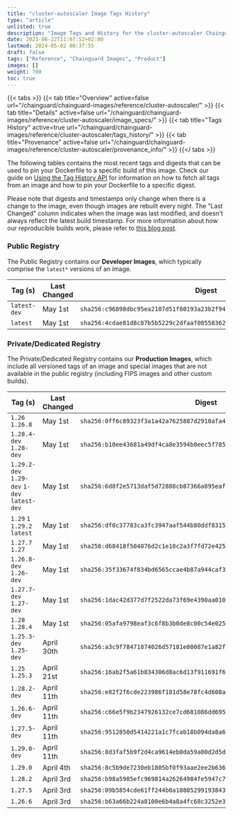 ```yaml
---
title: "cluster-autoscaler Image Tags History"
type: "article"
unlisted: true
description: "Image Tags and History for the cluster-autoscaler Chainguard Image"
date: 2023-06-22T11:07:52+02:00
lastmod: 2024-05-02 00:37:55
draft: false
tags: ["Reference", "Chainguard Images", "Product"]
images: []
weight: 700
toc: true
---
```


{{< tabs >}}
{{< tab title="Overview" active=false url="/chainguard/chainguard-images/reference/cluster-autoscaler/" >}}
{{< tab title="Details" active=false url="/chainguard/chainguard-images/reference/cluster-autoscaler/image_specs/" >}}
{{< tab title="Tags History" active=true url="/chainguard/chainguard-images/reference/cluster-autoscaler/tags_history/" >}}
{{< tab title="Provenance" active=false url="/chainguard/chainguard-images/reference/cluster-autoscaler/provenance_info/" >}}
{{</ tabs >}}

The following tables contains the most recent tags and digests that can be used to pin your Dockerfile to a specific build of this image. Check our guide on [Using the Tag History API](/chainguard/chainguard-images/using-the-tag-history-api/) for information on how to fetch all tags from an image and how to pin your Dockerfile to a specific digest.

Please note that digests and timestamps only change when there is a change to the image, even though images are rebuilt every night. The "Last Changed" column indicates when the image was last modified, and doesn't always reflect the latest build timestamp. For more information about how our reproducible builds work, please refer to [this blog post](https://www.chainguard.dev/unchained/reproducing-chainguards-reproducible-image-builds).

### Public Registry
The Public Registry contains our **Developer Images**, which typically comprise the `latest*` versions of an image.

| Tag (s)       | Last Changed | Digest                                                                    |
|---------------|--------------|---------------------------------------------------------------------------|
|  `latest-dev` | May 1st      | `sha256:c96898dbc95ea2107d51f80193a23b2f941cc98b2130e811da3f9a9d596b98d0` |
|  `latest`     | May 1st      | `sha256:4cdae81d8c87b5b5229c2dfaaf08558362b40e538bb9a91cd3daf0cc22b7f183` |


### Private/Dedicated Registry
The Private/Dedicated Registry contains our **Production Images**, which include all versioned tags of an image and special images that are not available in the public registry (including FIPS images and other custom builds).

| Tag (s)                                       | Last Changed | Digest                                                                    |
|-----------------------------------------------|--------------|---------------------------------------------------------------------------|
|  `1.26` `1.26.8`                              | May 1st      | `sha256:0ff6c89323f3a1a42a7625887d2910afa4d42b3bb694de1dd80f04d7fb436ef1` |
|  `1.28.4-dev` `1.28-dev`                      | May 1st      | `sha256:b10ee43681a49df4ca8e3594b0eec5f785def31497b6e695383bc93a803ddc00` |
|  `1.29.2-dev` `1.29-dev` `1-dev` `latest-dev` | May 1st      | `sha256:6d8f2e5713daf5d72888cb87366a895eafb3c69b5810ebb398a726918e87c1b2` |
|  `1.29` `1` `1.29.2` `latest`                 | May 1st      | `sha256:df0c37783ca3fc3947aaf544b80ddf8315b9c40afad2f133aae9b266a9854c29` |
|  `1.27.7` `1.27`                              | May 1st      | `sha256:d68418f504076d2c1e18c2a3f7fd72e425b207768446eeceb837d92279a57b31` |
|  `1.26.8-dev` `1.26-dev`                      | May 1st      | `sha256:35f33674f834bd6565ccae4b87a944caf3f24f2b4cf208c20f0e6be05c323977` |
|  `1.27.7-dev` `1.27-dev`                      | May 1st      | `sha256:1dac42d377d7f2522da73f69e4390aa010baca2fdbaa2469ef949a620a8167e9` |
|  `1.28` `1.28.4`                              | May 1st      | `sha256:05afa9798eaf3c6f8b3b0de8c00c54e0253d5aaaea100e849b0d28f9c8dfc299` |
|  `1.25.3-dev` `1.25-dev`                      | April 30th   | `sha256:a3c9f78471874026d57181e00087e1a82fba1a666181a21c24e2804ea4c6073d` |
|  `1.25` `1.25.3`                              | April 21st   | `sha256:16ab2f5a61b834306d8ac6d13f911691f6ad69e3b6cef26b64d08eb12415e71d` |
|  `1.28.2-dev`                                 | April 11th   | `sha256:e82f2f6cde223986f181d58e78fc4d608aaba7b3f253eeea452c342c1fb14e53` |
|  `1.26.6-dev`                                 | April 11th   | `sha256:c66e5f9b2347926132ce7cd681086dd6957e68e99cbcc7fe8bf71de215a4bfda` |
|  `1.27.5-dev`                                 | April 11th   | `sha256:9512850d5414221a1c7fcab18b094da8a62bc9256df483bf60000e8ed82404e7` |
|  `1.29.0-dev`                                 | April 11th   | `sha256:8d3faf5b9f2d4ca9614eb0da59a00d2d5dac7f1fbb5e89b8edd534fb4661b7b1` |
|  `1.29.0`                                     | April 4th    | `sha256:8c5b9de7230eb1805bf0f93aae2ee2b636f7ef9c6b7c79ebcb157341c35d3814` |
|  `1.28.2`                                     | April 3rd    | `sha256:b98a5985efc969814a26264984fe5947c76fd60744398cdee4ca1afa7984fa11` |
|  `1.27.5`                                     | April 3rd    | `sha256:09b5854cde61ff244b0a108052991938431d0058c3ef99e399d76c504f15b35d` |
|  `1.26.6`                                     | April 3rd    | `sha256:b63a66b224a8100e6b4a8a4fc68c3252e3a89f475f650f7c2b9850d6e60673a0` |

